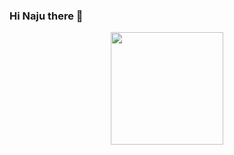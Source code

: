 ### Hi Naju there 👋

<div align="center">
  <a href="https://github.com/Naju2002">
  <img height="180em" src="https://github-readme-stats.vercel.app/api?username=Naju2002&show_icons=true&theme=radical&include_all_commits=true&count_private=true"/>
</div>
